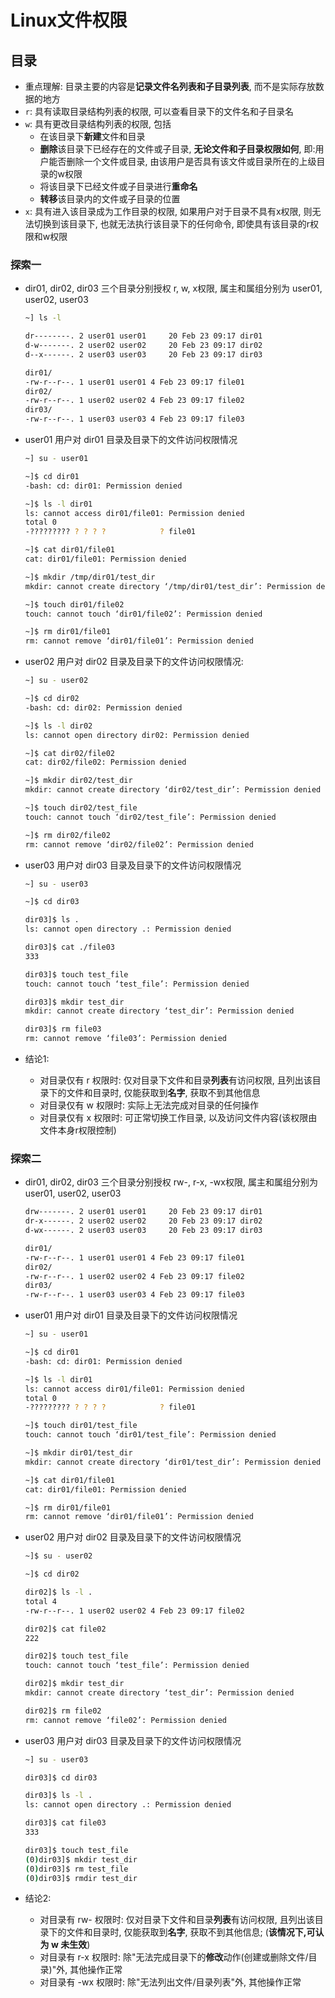 # Linux文件权限

## 目录

* 重点理解: 目录主要的内容是**记录文件名列表和子目录列表**, 而不是实际存放数据的地方
* `r`: 具有读取目录结构列表的权限, 可以查看目录下的文件名和子目录名
* `w`: 具有更改目录结构列表的权限, 包括
    * 在该目录下**新建**文件和目录
    * **删除**该目录下已经存在的文件或子目录, **无论文件和子目录权限如何**, 即:用户能否删除一个文件或目录, 由该用户是否具有该文件或目录所在的上级目录的w权限
    * 将该目录下已经文件或子目录进行**重命名**
    * **转移**该目录内的文件或子目录的位置
* `x`: 具有进入该目录成为工作目录的权限, 如果用户对于目录不具有x权限, 则无法切换到该目录下, 也就无法执行该目录下的任何命令, 即使具有该目录的r权限和w权限


### 探索一

* dir01, dir02, dir03 三个目录分别授权 r, w, x权限, 属主和属组分别为 user01, user02, user03

    ```sh
    ~] ls -l 

    dr--------. 2 user01 user01     20 Feb 23 09:17 dir01
    d-w-------. 2 user02 user02     20 Feb 23 09:17 dir02
    d--x------. 2 user03 user03     20 Feb 23 09:17 dir03

    dir01/
    -rw-r--r--. 1 user01 user01 4 Feb 23 09:17 file01
    dir02/
    -rw-r--r--. 1 user02 user02 4 Feb 23 09:17 file02
    dir03/
    -rw-r--r--. 1 user03 user03 4 Feb 23 09:17 file03
    ```

* user01 用户对 dir01 目录及目录下的文件访问权限情况

    ```sh
    ~] su - user01

    ~]$ cd dir01
    -bash: cd: dir01: Permission denied

    ~]$ ls -l dir01
    ls: cannot access dir01/file01: Permission denied
    total 0
    -????????? ? ? ? ?            ? file01

    ~]$ cat dir01/file01 
    cat: dir01/file01: Permission denied

    ~]$ mkdir /tmp/dir01/test_dir
    mkdir: cannot create directory ‘/tmp/dir01/test_dir’: Permission denied

    ~]$ touch dir01/file02
    touch: cannot touch ‘dir01/file02’: Permission denied

    ~]$ rm dir01/file01 
    rm: cannot remove ‘dir01/file01’: Permission denied
    ```

* user02 用户对 dir02 目录及目录下的文件访问权限情况:

    ```sh
    ~] su - user02

    ~]$ cd dir02
    -bash: cd: dir02: Permission denied

    ~]$ ls -l dir02
    ls: cannot open directory dir02: Permission denied

    ~]$ cat dir02/file02
    cat: dir02/file02: Permission denied

    ~]$ mkdir dir02/test_dir
    mkdir: cannot create directory ‘dir02/test_dir’: Permission denied

    ~]$ touch dir02/test_file
    touch: cannot touch ‘dir02/test_file’: Permission denied

    ~]$ rm dir02/file02
    rm: cannot remove ‘dir02/file02’: Permission denied
    ```

* user03 用户对 dir03 目录及目录下的文件访问权限情况

    ```sh
    ~] su - user03

    ~]$ cd dir03

    dir03]$ ls .
    ls: cannot open directory .: Permission denied

    dir03]$ cat ./file03
    333

    dir03]$ touch test_file
    touch: cannot touch ‘test_file’: Permission denied

    dir03]$ mkdir test_dir
    mkdir: cannot create directory ‘test_dir’: Permission denied

    dir03]$ rm file03
    rm: cannot remove ‘file03’: Permission denied
    ```

* 结论1:

    * 对目录仅有 r 权限时: 仅对目录下文件和目录**列表**有访问权限, 且列出该目录下的文件和目录时, 仅能获取到**名字**, 获取不到其他信息
    * 对目录仅有 w 权限时: 实际上无法完成对目录的任何操作
    * 对目录仅有 x 权限时: 可正常切换工作目录, 以及访问文件内容(该权限由文件本身r权限控制)


### 探索二

* dir01, dir02, dir03 三个目录分别授权 rw-, r-x, -wx权限, 属主和属组分别为 user01, user02, user03

    ```sh
    drw-------. 2 user01 user01     20 Feb 23 09:17 dir01
    dr-x------. 2 user02 user02     20 Feb 23 09:17 dir02
    d-wx------. 2 user03 user03     20 Feb 23 09:17 dir03

    dir01/
    -rw-r--r--. 1 user01 user01 4 Feb 23 09:17 file01
    dir02/
    -rw-r--r--. 1 user02 user02 4 Feb 23 09:17 file02
    dir03/
    -rw-r--r--. 1 user03 user03 4 Feb 23 09:17 file03
    ```

* user01 用户对 dir01 目录及目录下的文件访问权限情况

    ```sh
    ~] su - user01

    ~]$ cd dir01
    -bash: cd: dir01: Permission denied

    ~]$ ls -l dir01
    ls: cannot access dir01/file01: Permission denied
    total 0
    -????????? ? ? ? ?            ? file01

    ~]$ touch dir01/test_file
    touch: cannot touch ‘dir01/test_file’: Permission denied

    ~]$ mkdir dir01/test_dir
    mkdir: cannot create directory ‘dir01/test_dir’: Permission denied

    ~]$ cat dir01/file01
    cat: dir01/file01: Permission denied

    ~]$ rm dir01/file01
    rm: cannot remove ‘dir01/file01’: Permission denied
    ```

* user02 用户对 dir02 目录及目录下的文件访问权限情况

    ```sh
    ~]$ su - user02

    ~]$ cd dir02

    dir02]$ ls -l .
    total 4
    -rw-r--r--. 1 user02 user02 4 Feb 23 09:17 file02

    dir02]$ cat file02 
    222

    dir02]$ touch test_file
    touch: cannot touch ‘test_file’: Permission denied

    dir02]$ mkdir test_dir
    mkdir: cannot create directory ‘test_dir’: Permission denied

    dir02]$ rm file02
    rm: cannot remove ‘file02’: Permission denied
    ```


* user03 用户对 dir03 目录及目录下的文件访问权限情况

    ```sh
    ~] su - user03

    dir03]$ cd dir03

    dir03]$ ls -l .
    ls: cannot open directory .: Permission denied

    dir03]$ cat file03
    333

    dir03]$ touch test_file
    (0)dir03]$ mkdir test_dir
    (0)dir03]$ rm test_file
    (0)dir03]$ rmdir test_dir
    ```

* 结论2:

    * 对目录有 rw- 权限时: 仅对目录下文件和目录**列表**有访问权限, 且列出该目录下的文件和目录时, 仅能获取到**名字**, 获取不到其他信息; (**该情况下,可认为 w 未生效**)
    * 对目录有 r-x 权限时: 除"无法完成目录下的**修改**动作(创建或删除文件/目录)"外, 其他操作正常
    * 对目录有 -wx 权限时: 除"无法列出文件/目录列表"外, 其他操作正常
